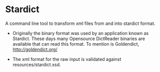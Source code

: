 Stardict
========

A command line tool to transform xml files from and into stardict format. 

* Originally the binary format was used by an application known as Stardict.
  These days many Opensource DictReader binaries are available that can read this format.
  To mention is Goldendict, http://goldendict.org/

* The xml format for the raw input is validated against resources/stardict.xsd.


